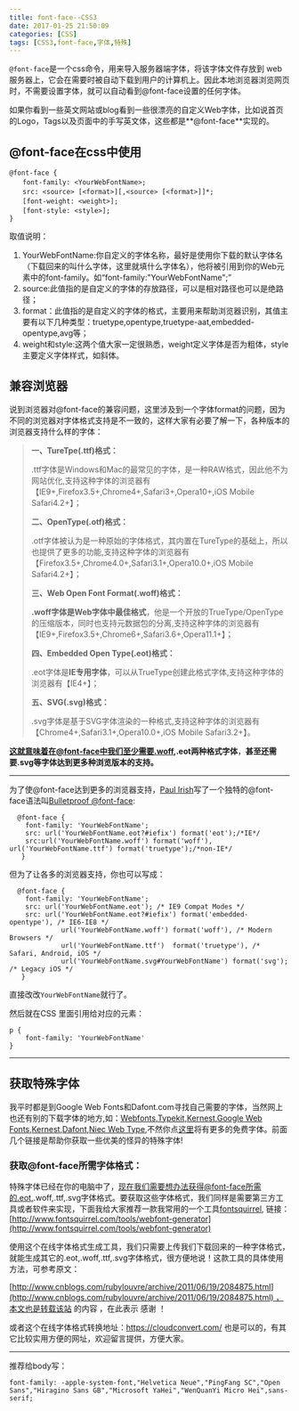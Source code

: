 ```yaml
---
title: font-face--CSS3
date: 2017-01-25 21:50:09
categories: [CSS]
tags: [CSS3,font-face,字体,特殊]
---
```


`@font-face`是一个css命令，用来导入服务器端字体，将该字体文件存放到 web 服务器上，它会在需要时被自动下载到用户的计算机上。因此本地浏览器浏览网页时，不需要设置字体，就可以自动看到@font-face设置的任何字体。

如果你看到一些英文网站或blog看到一些很漂亮的自定义Web字体，比如说首页的Logo，Tags以及页面中的手写英文体，这些都是**@font-face**实现的。

<!--more-->

## @font-face在css中使用

```
@font-face {
　　font-family: <YourWebFontName>;
　　src: <source> [<format>][,<source> [<format>]]*;
　　[font-weight: <weight>];
　　[font-style: <style>];
}
```

取值说明：

1. YourWebFontName:你自定义的字体名称，最好是使用你下载的默认字体名（下载回来的叫什么字体，这里就填什么字体名），他将被引用到你的Web元素中的font-family。如“font-family:"YourWebFontName";”
2. source:此值指的是自定义的字体的存放路径，可以是相对路径也可以是绝路径；
3. format：此值指的是自定义的字体的格式，主要用来帮助浏览器识别，其值主要有以下几种类型：truetype,opentype,truetype-aat,embedded-opentype,avg等；
4. weight和style:这两个值大家一定很熟悉，weight定义字体是否为粗体，style主要定义字体样式，如斜体。

## 兼容浏览器

说到浏览器对@font-face的兼容问题，这里涉及到一个字体format的问题，因为不同的浏览器对字体格式支持是不一致的，这样大家有必要了解一下，各种版本的浏览器支持什么样的字体：

> **一、TureTpe(.ttf)格式：**
>
> .ttf字体是Windows和Mac的最常见的字体，是一种RAW格式，因此他不为网站优化,支持这种字体的浏览器有【IE9+,Firefox3.5+,Chrome4+,Safari3+,Opera10+,iOS Mobile Safari4.2+】；
>
> **二、OpenType(.otf)格式：**
>
> .otf字体被认为是一种原始的字体格式，其内置在TureType的基础上，所以也提供了更多的功能,支持这种字体的浏览器有【Firefox3.5+,Chrome4.0+,Safari3.1+,Opera10.0+,iOS Mobile Safari4.2+】；
>
> **三、Web Open Font Format(.woff)格式：**
>
> **.woff字体是Web字体中最佳格式**，他是一个开放的TrueType/OpenType的压缩版本，同时也支持元数据包的分离,支持这种字体的浏览器有【IE9+,Firefox3.5+,Chrome6+,Safari3.6+,Opera11.1+】；
>
> **四、Embedded Open Type(.eot)格式：**
>
> .eot字体是**IE专用字体**，可以从TrueType创建此格式字体,支持这种字体的浏览器有【IE4+】；
>
> **五、SVG(.svg)格式：**
>
> .svg字体是基于SVG字体渲染的一种格式,支持这种字体的浏览器有【Chrome4+,Safari3.1+,Opera10.0+,iOS Mobile Safari3.2+】。

**这就意味着在@font-face中我们至少需要.woff,.eot两种格式字体**，**甚至还需要.svg等字体达到更多种浏览版本的支持。**

------

为了使@font-face达到更多的浏览器支持，[Paul Irish](http://paulirish.com/)写了一个独特的@font-face语法叫[Bulletproof @font-face](http://paulirish.com/2009/bulletproof-font-face-implementation-syntax/):

```
  @font-face {
	font-family: 'YourWebFontName';
	src: url('YourWebFontName.eot?#iefix') format('eot');/*IE*/
	src:url('YourWebFontName.woff') format('woff'), url('YourWebFontName.ttf') format('truetype');/*non-IE*/
   }
```

但为了让各多的浏览器支持，你也可以写成：

```
  @font-face {
	font-family: 'YourWebFontName';
	src: url('YourWebFontName.eot'); /* IE9 Compat Modes */
	src: url('YourWebFontName.eot?#iefix') format('embedded-opentype'), /* IE6-IE8 */
             url('YourWebFontName.woff') format('woff'), /* Modern Browsers */
             url('YourWebFontName.ttf')  format('truetype'), /* Safari, Android, iOS */
             url('YourWebFontName.svg#YourWebFontName') format('svg'); /* Legacy iOS */
   }
```

直接改改``YourWebFontName``就行了。

然后就在CSS 里面引用给对应的元素：

```
p {
	font-family: 'YourWebFontName'
}
```

------

## 获取特殊字体

我平时都是到Google Web Fonts和Dafont.com寻找自己需要的字体，当然网上也还有别的下载字体的地方,如：[Webfonts](http://webfonts.fonts.com/),[Typekit](http://typekit.com/),[Kernest](http://kernest.com/),[Google Web Fonts](http://www.google.com/webfonts),[Kernest](http://kernest.com/licenses),[Dafont](http://www.dafont.com/),[Niec Web Type](http://nicewebtype.com/fonts/),不然你点[这里](http://www.google.com/search?q=webfonts)将有更多的免费字体。前面几个链接是帮助你获取一些优美的怪异的特殊字体!

### 获取@font-face所需字体格式：

特殊字体已经在你的电脑中了，现在我们需要想办法获得@font-face所需的.eot,.woff,.ttf,.svg字体格式。要获取这些字体格式，我们同样是需要第三方工具或者软件来实现，下面我给大家推荐一款我常用的一个工具[fontsquirrel](http://www.fontsquirrel.com/fontface/generator), 链接：[http://www.fontsquirrel.com/tools/webfont-generator](http://www.fontsquirrel.com/tools/webfont-generator)

使用这个在线字体格式生成工具，我们只需要上传我们下载回来的一种字体格式，就能生成其它的.eot,.woff,.ttf,.svg字体格式，很方便地说！这款工具的具体使用方法，可参考原文：

[http://www.cnblogs.com/rubylouvre/archive/2011/06/19/2084875.html](http://www.cnblogs.com/rubylouvre/archive/2011/06/19/2084875.html) ，本文也是转载该站 的内容 ，在此表示 感谢 ！

或者这个在线字体格式转换地址：https://cloudconvert.com/ 也是可以的，有其它比较实用方便的网址，欢迎留言提供，方便大家。

------

推荐给body写：

```
font-family: -apple-system-font,"Helvetica Neue","PingFang SC","Open Sans","Hiragino Sans GB","Microsoft YaHei","WenQuanYi Micro Hei",sans-serif;
```



